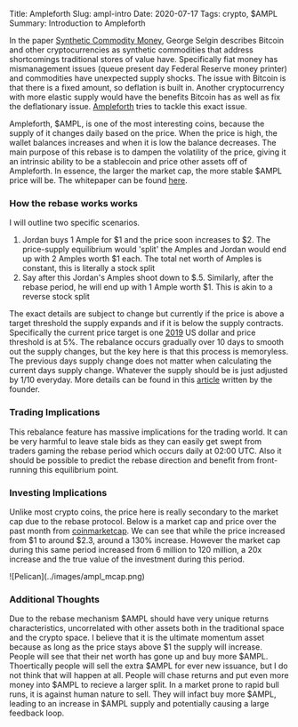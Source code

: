 Title: Ampleforth
Slug: ampl-intro
Date: 2020-07-17
Tags: crypto, $AMPL
Summary: Introduction to Ampleforth

<p>
In the paper <a href="https://www.sciencedirect.com/science/article/pii/S1572308914000722" target="_blank">Synthetic Commodity Money</a>, George Selgin describes Bitcoin and other cryptocurrencies as synthetic commodities that address shortcomings traditional stores of value have. 
Specifically fiat money has mismanagement issues (queue present day Federal Reserve money printer) and commodities have unexpected supply shocks. The issue with Bitcoin is that there is a fixed amount, so deflation is built in. 
Another cryptocurrency with more elastic supply would have the benefits Bitcoin has as well as fix the deflationary issue. <a href="https://www.ampleforth.org" target="_blank">Ampleforth</a> tries to tackle this exact issue.
</p>
<p>
Ampleforth, $AMPL, is one of the most interesting coins, because the supply of it changes daily based on the price. When the price is high, the wallet balances increases and when it is low the balance decreases.
The main purpose of this rebase is to dampen the volatility of the price, giving it an intrinsic ability to be a stablecoin and price other assets off of Ampleforth. In essence, the larger the market cap, the more stable $AMPL price will be. The whitepaper can be found 
<a href="https://drive.google.com/file/d/1I-NmSnQ6E7wY1nyouuf-GuDdJWNCnJWl/view" target="_blank">here</a>.
</p>

<h3>How the rebase works works</h3>
I will outline two specific scenarios. 
<ol>
  <li>Jordan buys 1 Ample for $1 and the price soon increases to $2. The price-supply equilibrium would 'split' the Amples and Jordan would end up with 2 Amples worth $1 each. The total net worth of Amples is constant, this is literally a stock split</li>
  <li>Say after this Jordan's Amples shoot down to $.5. Similarly, after the rebase period, he will end up with 1 Ample worth $1. This is akin to a reverse stock split</li>
</ol>
The exact details are subject to change but currently if the price is above a target threshold the supply expands and if it is below the supply contracts. Specifically the current price target is one 
<a href="https://www.bea.gov/data/personal-consumption-expenditures-price-index" target="_blank">2019</a> US dollar and price threshold is at 5%.
The rebalance occurs gradually over 10 days to smooth out the supply changes, but the key here is that this process is memoryless. The previous days supply change does not matter when calculating the current days supply change. Whatever the supply should be is just adjusted by 1/10 everyday.
More details can be found in this <a href="https://medium.com/ampleforth/the-ampleforth-chainlink-oracle-integration-is-going-live-16053ccdebd5" target="_blank">article</a> written by the founder.

<h3>Trading Implications</h3>
<p>
This rebalance feature has massive implications for the trading world. It can be very harmful to leave stale bids as they can easily get swept from traders gaming the rebase period which occurs daily at 02:00 UTC. Also it should be possible to predict the rebase direction and benefit from front-running this equilibrium point.
</p>

<h3>Investing Implications</h3>
<p>
Unlike most crypto coins, the price here is really secondary to the market cap due to the rebase protocol. Below is a market cap and price over the past month from <a href="https://coinmarketcap.com/currencies/ampleforth/" target="_blank">coinmarketcap</a>.
We can see that while the price increased from $1 to around $2.3, around a 130% increase. However the market cap during this same period increased from 6 million to 120 million, a 20x increase and the true value of the investment during this period. 
</p>
![Pelican](../images/ampl_mcap.png)


<h3>Additional Thoughts</h3>
Due to the rebase mechanism $AMPL should have very unique returns characteristics, uncorrelated with other assets both in the traditional space and the crypto space. 
I believe that it is the ultimate momentum asset because as long as the price stays above $1 the supply will increase. People will see that their net worth has gone up and buy more $AMPL.
Thoertically people will sell the extra $AMPL for ever new issuance, but I do not think that will happen at all. People will chase returns and put even more money into $AMPL to recieve a larger split.
In a market prone to rapid bull runs, it is against human nature to sell. They will infact buy more $AMPL, leading to an increase in $AMPL supply and potentially causing a large feedback loop.
